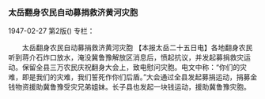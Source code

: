 ### 太岳翻身农民自动募捐救济黄河灾胞

1947-02-27
第2版()
专栏：

　　太岳翻身农民自动募捐救济黄河灾胞
    【本报太岳二十五日电】各地翻身农民听到蒋介石炸口放水，淹没冀鲁豫解放区消息后，愤起抗议，并发起募捐救灾运动。保留全县三万农民庆祝翻身大会上，致电慰问灾胞。电文中称：“你们的灾难，即是我们的灾难，我们誓死作你们后盾。”大会通过全县发起募捐运动，捐募金钱物资援助冀鲁豫受灾兄弟姐妹。长子县也发起一块钱运动，援助冀鲁豫灾胞。
